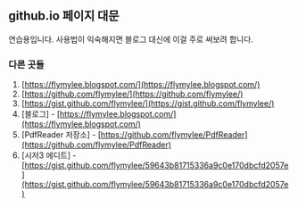 ## github.io 페이지 대문

연습용입니다. 사용법이 익숙해지면 블로그 대신에 이걸 주로 써보려 합니다.

### 다른 곳들

1. [https://flymylee.blogspot.com/](https://flymylee.blogspot.com/)
2. [https://github.com/flymylee/](https://github.com/flymylee/)
3. [https://gist.github.com/flymylee/](https://gist.github.com/flymylee/)
4. [블로그] - [https://flymylee.blogspot.com/](https://flymylee.blogspot.com/)
5. [PdfReader 저장소] - [https://github.com/flymylee/PdfReader](https://github.com/flymylee/PdfReader)
6. [시저3 에디트] - [https://gist.github.com/flymylee/59643b81715336a9c0e170dbcfd2057e](https://gist.github.com/flymylee/59643b81715336a9c0e170dbcfd2057e)
